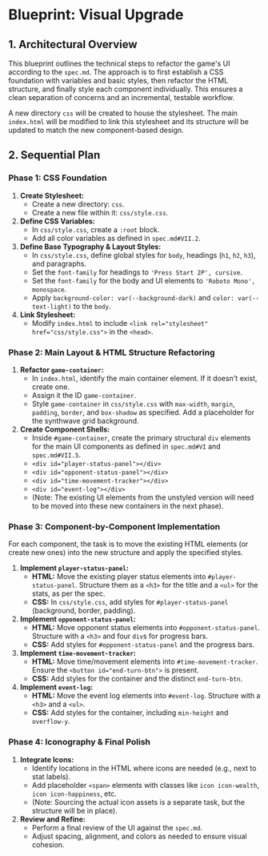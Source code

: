 # Blueprint: Visual Upgrade

## 1. Architectural Overview

This blueprint outlines the technical steps to refactor the game's UI according to the `spec.md`. The approach is to first establish a CSS foundation with variables and basic styles, then refactor the HTML structure, and finally style each component individually. This ensures a clean separation of concerns and an incremental, testable workflow.

A new directory `css` will be created to house the stylesheet. The main `index.html` will be modified to link this stylesheet and its structure will be updated to match the new component-based design.

## 2. Sequential Plan

### Phase 1: CSS Foundation

1.  **Create Stylesheet:**
    *   Create a new directory: `css`.
    *   Create a new file within it: `css/style.css`.
2.  **Define CSS Variables:**
    *   In `css/style.css`, create a `:root` block.
    *   Add all color variables as defined in `spec.md#VII.2`.
3.  **Define Base Typography & Layout Styles:**
    *   In `css/style.css`, define global styles for `body`, headings (`h1`, `h2`, `h3`), and paragraphs.
    *   Set the `font-family` for headings to `'Press Start 2P', cursive`.
    *   Set the `font-family` for the body and UI elements to `'Roboto Mono', monospace`.
    *   Apply `background-color: var(--background-dark)` and `color: var(--text-light)` to the `body`.
4.  **Link Stylesheet:**
    *   Modify `index.html` to include `<link rel="stylesheet" href="css/style.css">` in the `<head>`.

### Phase 2: Main Layout & HTML Structure Refactoring

1.  **Refactor `game-container`:**
    *   In `index.html`, identify the main container element. If it doesn't exist, create one.
    *   Assign it the ID `game-container`.
    *   Style `game-container` in `css/style.css` with `max-width`, `margin`, `padding`, `border`, and `box-shadow` as specified. Add a placeholder for the synthwave grid background.
2.  **Create Component Shells:**
    *   Inside `#game-container`, create the primary structural `div` elements for the main UI components as defined in `spec.md#VI` and `spec.md#VII.5`.
    *   `<div id="player-status-panel"></div>`
    *   `<div id="opponent-status-panel"></div>`
    *   `<div id="time-movement-tracker"></div>`
    *   `<div id="event-log"></div>`
    *   (Note: The existing UI elements from the unstyled version will need to be moved into these new containers in the next phase).

### Phase 3: Component-by-Component Implementation

For each component, the task is to move the existing HTML elements (or create new ones) into the new structure and apply the specified styles.

1.  **Implement `player-status-panel`:**
    *   **HTML:** Move the existing player status elements into `#player-status-panel`. Structure them as a `<h3>` for the title and a `<ul>` for the stats, as per the spec.
    *   **CSS:** In `css/style.css`, add styles for `#player-status-panel` (background, border, padding).
2.  **Implement `opponent-status-panel`:**
    *   **HTML:** Move opponent status elements into `#opponent-status-panel`. Structure with a `<h3>` and four `div`s for progress bars.
    *   **CSS:** Add styles for `#opponent-status-panel` and the progress bars.
3.  **Implement `time-movement-tracker`:**
    *   **HTML:** Move time/movement elements into `#time-movement-tracker`. Ensure the `<button id="end-turn-btn">` is present.
    *   **CSS:** Add styles for the container and the distinct `end-turn-btn`.
4.  **Implement `event-log`:**
    *   **HTML:** Move the event log elements into `#event-log`. Structure with a `<h3>` and a `<ul>`.
    *   **CSS:** Add styles for the container, including `min-height` and `overflow-y`.

### Phase 4: Iconography & Final Polish

1.  **Integrate Icons:**
    *   Identify locations in the HTML where icons are needed (e.g., next to stat labels).
    *   Add placeholder `<span>` elements with classes like `icon icon-wealth`, `icon icon-happiness`, etc.
    *   (Note: Sourcing the actual icon assets is a separate task, but the structure will be in place).
2.  **Review and Refine:**
    *   Perform a final review of the UI against the `spec.md`.
    *   Adjust spacing, alignment, and colors as needed to ensure visual cohesion.
